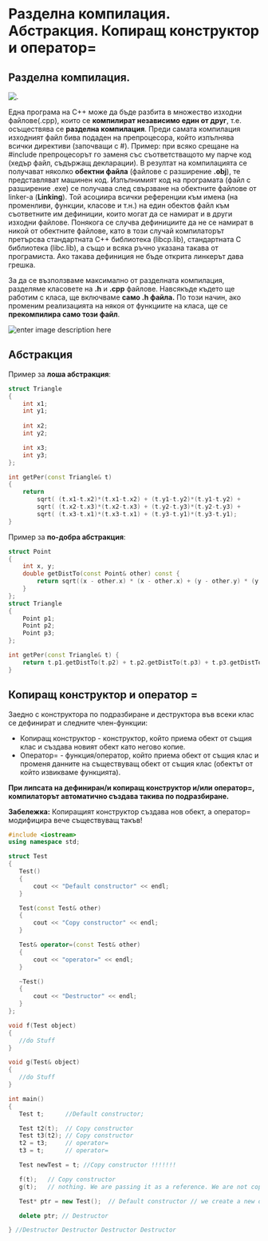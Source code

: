 # Разделна компилация. Абстракция. Копиращ конструктор и оператор=

## Разделна компилация.

![.](https://camo.githubusercontent.com/28dc183568fa5f05a944d8ec4f3033c8ee08e4c87b6c19ae051dc55ea7979f69/68747470733a2f2f692e6962622e636f2f664436584c4a4d2f436f6d70696c6174696f6e2e706e67)

Една програма на С++ може да бъде разбита в множество изходни файлове(.cpp), които се **компилират независимо един от друг**, т.е. осъществява се **разделна компилация**. Преди самата компилация изходният файл бива подаден на препроцесора, който изпълнява всички директиви (започващи с #). Пример: при всяко срещане на #include препроцесорът го заменя със съответстващото му парче код (хедър файл, съдържащ декларации). В резултат на компилацията се получават няколко **обектни файла** (файлове с разширение **.obj**), те представляват машинен код. Изпълнимият код на програмата (файл с разширение .ехе) се получава след свързване на обектните файлове от linker-a (**Linking**). Той асоциира всички референции към имена (на променливи, функции, класове и т.н.) на един обектов файл към съответните им дефиниции, които могат да се намират и в други изходни файлове. Понякога се случва дефинициите да не се намират в никой от обектните файлове, като в този случай компилаторът претърсва стандартната C++ библиотека (libcp.lib), стандартната C библиотека (libc.lib), а също и всяка ръчно указана такава от програмиста. Ако такава дефиниция не бъде открита линкерът дава грешка.

За да се възползваме максимално от разделната компилация, разделяме класовете на **.h** и **.cpp** файлове. Навсякъде където ще работим с класа, ще включваме **само .h файла.** По този начин, ако променим реализацията на някоя от функциите на класа, ще се **прекомпилира само този файл**.

![enter image description here](https://i.ibb.co/N9RnMHv/sss.png)
## Абстракция
Пример за **лоша абстракция**:

```c++
struct Triangle
{
	int x1;
	int y1;
	
	int x2;
	int y2;

	int x3;
	int y3;
};

int getPer(const Triangle& t)
{
	return
        sqrt( (t.x1-t.x2)*(t.x1-t.x2) + (t.y1-t.y2)*(t.y1-t.y2) + 
	    sqrt( (t.x2-t.x3)*(t.x2-t.x3) + (t.y2-t.y3)*(t.y2-t.y3) + 
	    sqrt( (t.x3-t.x1)*(t.x3-t.x1) + (t.y3-t.y1)*(t.y3-t.y1); 
}
```
Пример за **по-добра абстракция**:
```c++
struct Point
{
	int x, y;
	double getDistTo(const Point& other) const {
		return sqrt((x - other.x) * (x - other.x) + (y - other.y) * (y - other.y));
	}
};
struct Triangle
{
	Point p1;
	Point p2;
	Point p3;
};

int getPer(const Triangle& t) {
	return t.p1.getDistTo(t.p2) + t.p2.getDistTo(t.p3) + t.p3.getDistTo(t.p1);
}
 ```

## Копиращ конструктор и оператор =
Заедно с конструктора по подразбиране и деструктора във всеки клас се дефинират и следните член-функции:
 -  Копиращ конструктор - конструктор, който приема обект от същия клас и създава новият обект като негово копие.
 - Оператор= - функция/оператор, който приема  обект от същия клас и променя данните на съществуващ обект от същия клас (обектът от който извикваме функцията).

**При липсата на дефиниран/и копиращ конструктор и/или оператор=, компилаторът автоматично създава такива по подразбиране.**

**Забележка:** Копиращият конструктор създава нов обект, а оператор= модифицира вече съществуващ такъв!

 ```c++
#include <iostream>
using namespace std;

struct Test
{
    Test()
    {
        cout << "Default constructor" << endl;
    }

    Test(const Test& other)
    {
        cout << "Copy constructor" << endl;
    }

    Test& operator=(const Test& other)
    {
        cout << "operator=" << endl;
    }

    ~Test()
    {
        cout << "Destructor" << endl;
    }
};

void f(Test object)
{
    //do Stuff
}

void g(Test& object)
{
    //do Stuff
}

int main()
{
    Test t;      //Default constructor;

    Test t2(t);  // Copy constructor
    Test t3(t2); // Copy constructor	
    t2 = t3;     // operator=
    t3 = t;      // operator=

    Test newTest = t; //Copy constructor !!!!!!!

    f(t);   // Copy constructor	
    g(t);   // nothing. We are passing it as a reference. We are not copying it!

    Test* ptr = new Test();  // Default constructor // we create a new object in the dynamic memory. The destructor must be invoked explicitly (with delete)

    delete ptr; // Destructor	

} //Destructor Destructor Destructor Destructor
 ```
